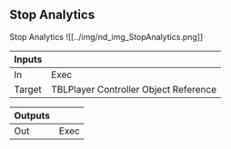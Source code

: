 ## Stop Analytics
Stop Analytics
![[../img/nd_img_StopAnalytics.png]]

|Inputs||
|--|--|
| In | Exec |
| Target | TBLPlayer Controller Object Reference |

|Outputs||
|--|--|
| Out | Exec |
